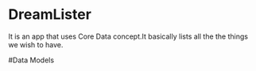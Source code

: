 # DreamLister
It is an app that uses Core Data concept.It basically lists all the the things we wish to have.

#Data Models
